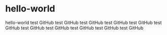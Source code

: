 # hello-world


hello-world
test GitHub
test GitHub
test GitHub
test GitHub
test GitHub
test GitHub
test GitHub
test GitHub
test GitHub
test GitHub
test GitHub
